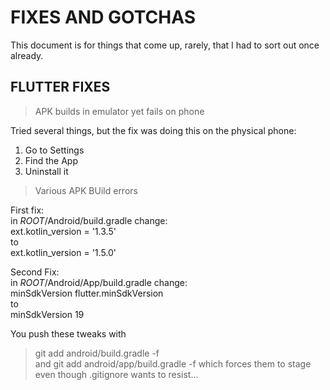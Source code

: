# FIXES AND GOTCHAS

This document is for things that come up, rarely, that I had to sort out once already.  

## FLUTTER FIXES

> APK builds in emulator yet fails on phone  

Tried several things, but the fix was doing this on     the physical phone:  
1. Go to Settings  
2. Find the App  
3. Uninstall it  

> Various APK BUild errors   

First fix:  
in _ROOT_/Android/build.gradle change:  
ext.kotlin_version = '1.3.5'	  
to  
ext.kotlin_version = '1.5.0'

Second Fix:  
in _ROOT_/Android/App/build.gradle change:  
minSdkVersion flutter.minSdkVersion	  
to  
minSdkVersion 19  

You push these tweaks with   
>  git add android/build.gradle -f  
and
>  git add android/app/build.gradle -f
which forces them to stage even though .gitignore wants to resist...

